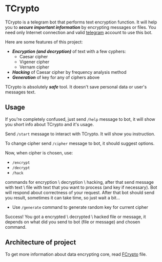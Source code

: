 # TCrypto

TCrypto is a telegram bot that performs text encryption function. It will help you to _**secure important information**_ by encrypting messages or files. You need only Internet connection and valid [telegram](https://en.wikipedia.org/wiki/Telegram_(software)) account to use this bot.

Here are some features of this project:

- _**Encryption (and decryption)**_ of text with a few cyphers:
  - Caesar cipher
  - Vigener cipher
  - Vernam cipher
- _**Hacking**_ of Caesar cipher by frequency analysis method
- _**Generation**_ of key for any of ciphers above

TCrypto is absolutely _**safe**_ tool. It doesn't save personal data or user's messages text.



## Usage

If you're completely confused, just send `/help` message to bot, it will show you short info about TCrypto and it's usage.

Send `/start` message to interact with TCrypto. It will show you instruction.

To change cipher send `/cipher` message to bot, it should suggest options.

Now, when cipher is chosen, use:

- `/encrypt`
- `/decrypt`
- `/hack`

commands for encryption \ decryption \ hacking, after that send message with text \ file with text that you want to process (and key if necessary). Bot will respond about correctness of your request. After that bot should send you result, sometimes it can take time, so just wait a bit...

- Use `/generate` command to generate random key for current cipher

Success! You got a encrypted \ decrypted \ hacked file or message, it depends on what did you send to bot (file or message) and chosen command.



## Architecture of project

To get more information about data encrypting core, read [FCrypto](docs/Encryptor.md) file.
